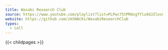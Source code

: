```yaml
---
title: Wasabi Research Club
source: https://www.youtube.com/playlist?list=PLPwc75tPMdsgTYlu9dJZlosCm0s7WmIpF
website: https://github.com/zkSNACKs/WasabiResearchClub
types:
  - call
---
```

{{< childpages >}}
